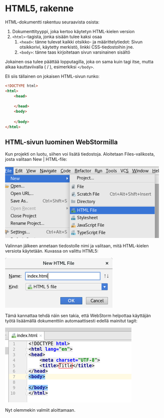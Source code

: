 # HTML5, rakenne

HTML-dokumentti rakentuu seuraavista osista:

1. Dokumenttityyppi, joka kertoo käytetyn HTML-kielen version
1. `<html>`-tagista, jonka sisään tulee kaksi osaa
    1. `<head>`: tänne tulevat kaikki otsikko- ja määrittelytiedot: Sivun otsikkorivi, käytetty merkistö, linkki CSS-tiedostoihin jne.
    1. `<body>`: tänne taas kirjoitetaan sivun varsinainen sisältö

Jokainen osa tulee päättää lopputagilla, joka on sama kuin tagi itse, mutta alkaa kauttaviivalla ( / ), esimerkiksi `</body>`.

Eli siis tällainen on jokaisen HTML-sivun runko:

```html
<!DOCTYPE html>
<html>
    <head>

    </head>
    <body>

    </body>
</html>
```


## HTML-sivun luominen WebStormilla

Kun projekti on luotu, siihen voi lisätä tiedostoja. Aloitetaan Files-valikosta, josta valitaan New | HTML-file:

![Uusi tiedosto](pics/uusitiedosto.png)

Valinnan jälkeen annetaan tiedostolle nimi ja valitaan, mitä HTML-kielen versiota käytetään. Kuvassa on valittu HTML5:

![Uusi tiedosto](pics/index.png)

Tämä kannattaa tehdä näin sen takia, että WebStorm helpottaa käyttäjän työtä lisäämällä dokumenttiin automaattisesti edellä mainitut tagit:

![Aloitustagit](pics/html5.png)

Nyt olemmekin valmiit aloittamaan. 